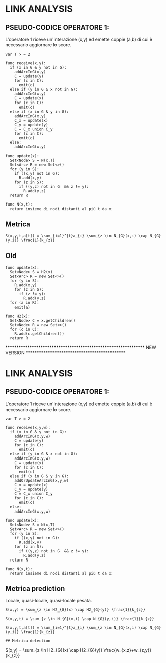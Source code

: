 # LINK ANALYSIS

## PSEUDO-CODICE OPERATORE 1:
L'operatore 1 riceve un'interazione (x,y) ed emette coppie (a,b) di cui è necessario aggiornare lo score.

```
var T > = 2

func receive(x,y):
  if (x in G & y not in G):
    addArcInG(x,y)
    C = update(y)
    for (c in C):
      emit(c)
  else if (y in G & x not in G):
    addArcInG(x,y)
    C = update(x)
    for (c in C):
      emit(c)
  else if (x in G & y in G):
    addArcInG(x,y)
    C_x = update(x)
    C_y = update(y)
    C = C_x union C_y
    for (c in C):
      emit(c)
  else:
    addArcInG(x,y)
```

```
func update(x):
  Set<Node> S = N(x,T)
  Set<Arc> R = new Set<>()
  for (y in S):
    if ((x,y) not in G):
      R.add(x,y)
    for (z in S):
      if ((y,z) not in G  && z != y):
        R.add(y,z)
  return R
```

```
func N(x,t):
  return insieme di nodi distanti al più t da x
```

## Metrica
```
S(x,y,t,a[t]) = \sum_{i=1}^{t}a_{i} \sum_{z \in N_{G}(x,i) \cap N_{G}(y,i)} \frac{1}{k_{z}}
```

## Old
```
func update(x):
  Set<Node> S = H2(x)
  Set<Arc> R = new Set<>()
  for (y in S):
    R.add(x,y)
    for (z in S):
      if (z != y):
        R.add(y,z)
  for (a in R):
    emit(a)
```

```
func H2(x):
  Set<Node> C = x.getChildren()
  Set<Node> R = new Set<>()
  for (c in C):
    R.add(c.getChildren())
  return R
```



*************************************************************** NEW VERSION *********************************************

# LINK ANALYSIS

## PSEUDO-CODICE OPERATORE 1:
L'operatore 1 riceve un'interazione (x,y) ed emette coppie (a,b) di cui è necessario aggiornare lo score.

```
var T > = 2

func receive(x,y,w):
  if (x in G & y not in G):
    addArcInG(x,y,w)
    C = update(y)
    for (c in C):
      emit(c)
  else if (y in G & x not in G):
    addArcInG(x,y,w)
    C = update(x)
    for (c in C):
      emit(c)
  else if (x in G & y in G):
    addOrUpdateArcInG(x,y,w)
    C_x = update(x)
    C_y = update(y)
    C = C_x union C_y
    for (c in C):
      emit(c)
  else:
    addArcInG(x,y,w)
```

```
func update(x):
  Set<Node> S = N(x,T)
  Set<Arc> R = new Set<>()
  for (y in S):
    if ((x,y) not in G):
      R.add(x,y)
    for (z in S):
      if ((y,z) not in G  && z != y):
        R.add(y,z)
  return R
```

```
func N(x,t):
  return insieme di nodi distanti al più t da x
```

## Metrica prediction
Locale, quasi-locale, quasi-locale pesata.
```
S(x,y) = \sum_{z \in H2_{G}(x) \cap H2_{G}(y)} \frac{1}{k_{z}} 

S(x,y,t) = \sum_{z \in N_{G}(x,i) \cap N_{G}(y,i)} \frac{1}{k_{z}}

S(x,y,t,a[t]) = \sum_{i=1}^{t}a_{i} \sum_{z \in N_{G}(x,i) \cap N_{G}(y,i)} \frac{1}{k_{z}}

## Metrica detection
```
S(x,y) = \sum_{z \in H2_{G}(x) \cap H2_{G}(y)} \frac{w_{x,z}+w_{z,y}}{k_{z}}
